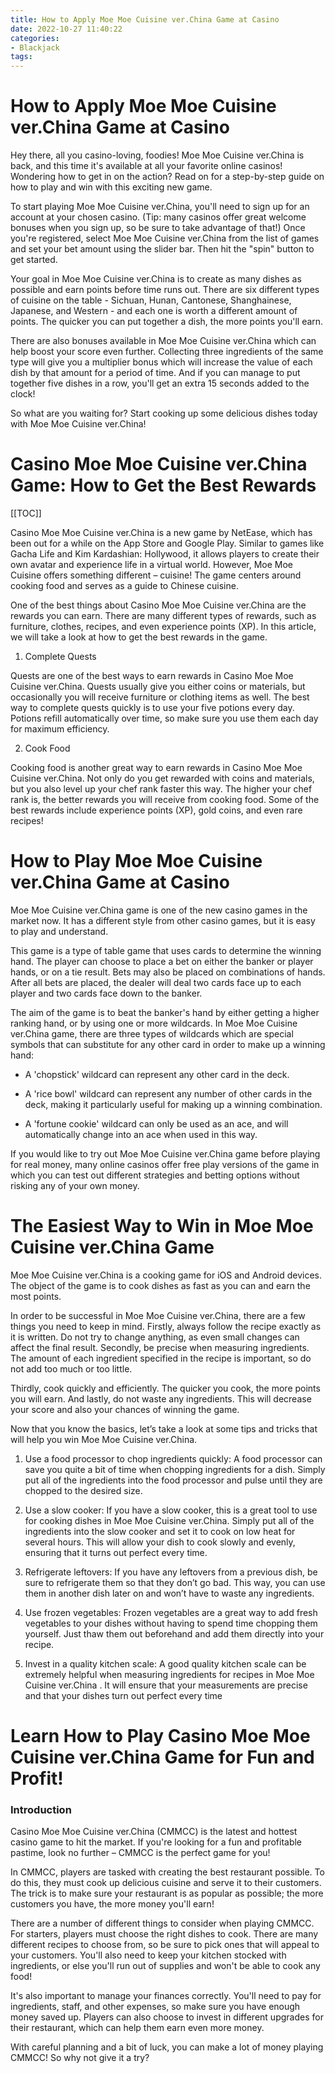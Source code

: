 ```yaml
---
title: How to Apply Moe Moe Cuisine ver.China Game at Casino
date: 2022-10-27 11:40:22
categories:
- Blackjack
tags:
---
```



#  How to Apply Moe Moe Cuisine ver.China Game at Casino

Hey there, all you casino-loving, foodies! Moe Moe Cuisine ver.China is back, and this time it's available at all your favorite online casinos! Wondering how to get in on the action? Read on for a step-by-step guide on how to play and win with this exciting new game.

To start playing Moe Moe Cuisine ver.China, you'll need to sign up for an account at your chosen casino. (Tip: many casinos offer great welcome bonuses when you sign up, so be sure to take advantage of that!) Once you're registered, select Moe Moe Cuisine ver.China from the list of games and set your bet amount using the slider bar. Then hit the "spin" button to get started.

Your goal in Moe Moe Cuisine ver.China is to create as many dishes as possible and earn points before time runs out. There are six different types of cuisine on the table - Sichuan, Hunan, Cantonese, Shanghainese, Japanese, and Western - and each one is worth a different amount of points. The quicker you can put together a dish, the more points you'll earn.

There are also bonuses available in Moe Moe Cuisine ver.China which can help boost your score even further. Collecting three ingredients of the same type will give you a multiplier bonus which will increase the value of each dish by that amount for a period of time. And if you can manage to put together five dishes in a row, you'll get an extra 15 seconds added to the clock!

So what are you waiting for? Start cooking up some delicious dishes today with Moe Moe Cuisine ver.China!

#  Casino Moe Moe Cuisine ver.China Game: How to Get the Best Rewards

[[TOC]]

Casino Moe Moe Cuisine ver.China is a new game by NetEase, which has been out for a while on the App Store and Google Play. Similar to games like Gacha Life and Kim Kardashian: Hollywood, it allows players to create their own avatar and experience life in a virtual world. However, Moe Moe Cuisine offers something different – cuisine! The game centers around cooking food and serves as a guide to Chinese cuisine.

One of the best things about Casino Moe Moe Cuisine ver.China are the rewards you can earn. There are many different types of rewards, such as furniture, clothes, recipes, and even experience points (XP). In this article, we will take a look at how to get the best rewards in the game.

1) Complete Quests

Quests are one of the best ways to earn rewards in Casino Moe Moe Cuisine ver.China. Quests usually give you either coins or materials, but occasionally you will receive furniture or clothing items as well. The best way to complete quests quickly is to use your five potions every day. Potions refill automatically over time, so make sure you use them each day for maximum efficiency.

2) Cook Food

Cooking food is another great way to earn rewards in Casino Moe Moe Cuisine ver.China. Not only do you get rewarded with coins and materials, but you also level up your chef rank faster this way. The higher your chef rank is, the better rewards you will receive from cooking food. Some of the best rewards include experience points (XP), gold coins, and even rare recipes!

#  How to Play Moe Moe Cuisine ver.China Game at Casino

Moe Moe Cuisine ver.China game is one of the new casino games in the market now. It has a different style from other casino games, but it is easy to play and understand.

This game is a type of table game that uses cards to determine the winning hand. The player can choose to place a bet on either the banker or player hands, or on a tie result. Bets may also be placed on combinations of hands. After all bets are placed, the dealer will deal two cards face up to each player and two cards face down to the banker.

The aim of the game is to beat the banker's hand by either getting a higher ranking hand, or by using one or more wildcards. In Moe Moe Cuisine ver.China game, there are three types of wildcards which are special symbols that can substitute for any other card in order to make up a winning hand:

* A 'chopstick' wildcard can represent any other card in the deck.

* A 'rice bowl' wildcard can represent any number of other cards in the deck, making it particularly useful for making up a winning combination.

* A 'fortune cookie' wildcard can only be used as an ace, and will automatically change into an ace when used in this way.

If you would like to try out Moe Moe Cuisine ver.China game before playing for real money, many online casinos offer free play versions of the game in which you can test out different strategies and betting options without risking any of your own money.

#  The Easiest Way to Win in Moe Moe Cuisine ver.China Game

Moe Moe Cuisine ver.China is a cooking game for iOS and Android devices. The object of the game is to cook dishes as fast as you can and earn the most points.

In order to be successful in Moe Moe Cuisine ver.China, there are a few things you need to keep in mind. Firstly, always follow the recipe exactly as it is written. Do not try to change anything, as even small changes can affect the final result. Secondly, be precise when measuring ingredients. The amount of each ingredient specified in the recipe is important, so do not add too much or too little.

Thirdly, cook quickly and efficiently. The quicker you cook, the more points you will earn. And lastly, do not waste any ingredients. This will decrease your score and also your chances of winning the game.

Now that you know the basics, let’s take a look at some tips and tricks that will help you win Moe Moe Cuisine ver.China.

1) Use a food processor to chop ingredients quickly: A food processor can save you quite a bit of time when chopping ingredients for a dish. Simply put all of the ingredients into the food processor and pulse until they are chopped to the desired size.

2) Use a slow cooker: If you have a slow cooker, this is a great tool to use for cooking dishes in Moe Moe Cuisine ver.China. Simply put all of the ingredients into the slow cooker and set it to cook on low heat for several hours. This will allow your dish to cook slowly and evenly, ensuring that it turns out perfect every time.

3) Refrigerate leftovers: If you have any leftovers from a previous dish, be sure to refrigerate them so that they don’t go bad. This way, you can use them in another dish later on and won’t have to waste any ingredients.

4) Use frozen vegetables: Frozen vegetables are a great way to add fresh vegetables to your dishes without having to spend time chopping them yourself. Just thaw them out beforehand and add them directly into your recipe.

5) Invest in a quality kitchen scale: A good quality kitchen scale can be extremely helpful when measuring ingredients for recipes in Moe Moe Cuisine ver.China . It will ensure that your measurements are precise and that your dishes turn out perfect every time

#  Learn How to Play Casino Moe Moe Cuisine ver.China Game for Fun and Profit!

### Introduction
Casino Moe Moe Cuisine ver.China (CMMCC) is the latest and hottest casino game to hit the market. If you're looking for a fun and profitable pastime, look no further – CMMCC is the perfect game for you!

In CMMCC, players are tasked with creating the best restaurant possible. To do this, they must cook up delicious cuisine and serve it to their customers. The trick is to make sure your restaurant is as popular as possible; the more customers you have, the more money you'll earn!

There are a number of different things to consider when playing CMMCC. For starters, players must choose the right dishes to cook. There are many different recipes to choose from, so be sure to pick ones that will appeal to your customers. You'll also need to keep your kitchen stocked with ingredients, or else you'll run out of supplies and won't be able to cook any food!

It's also important to manage your finances correctly. You'll need to pay for ingredients, staff, and other expenses, so make sure you have enough money saved up. Players can also choose to invest in different upgrades for their restaurant, which can help them earn even more money.

With careful planning and a bit of luck, you can make a lot of money playing CMMCC! So why not give it a try?